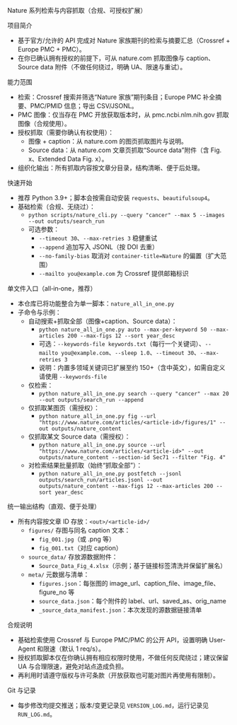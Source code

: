 Nature 系列检索与内容抓取（合规、可授权扩展）

项目简介
- 基于官方/允许的 API 完成对 Nature 家族期刊的检索与摘要汇总（Crossref + Europe PMC + PMC）。
- 在你已确认拥有授权的前提下，可从 nature.com 抓取图像与 caption、Source data 附件（不做任何绕过，明确 UA、限速与重试）。

能力范围
- 检索：Crossref 搜索并筛选“Nature 家族”期刊条目；Europe PMC 补全摘要、PMC/PMID 信息；导出 CSV/JSONL。
- PMC 图像：仅当存在 PMC 开放获取版本时，从 pmc.ncbi.nlm.nih.gov 抓取图像（合规使用）。
- 授权抓取（需要你确认有权使用）：
  - 图像 + caption：从 nature.com 的图页抓取图片与说明。
  - Source data：从 nature.com 文章页抓取“Source data”附件（含 Fig. x、Extended Data Fig. x）。
- 组织化输出：所有抓取内容按文章分目录，结构清晰、便于后处理。

快速开始
- 推荐 Python 3.9+；脚本会按需自动安装 `requests`、`beautifulsoup4`。
- 基础检索（合规、无绕过）：
  - `python scripts/nature_cli.py --query "cancer" --max 5 --images --out outputs/search_run`
  - 可选参数：
    - `--timeout 30`、`--max-retries 3` 稳健重试
    - `--append` 追加写入 JSONL（按 DOI 去重）
    - `--no-family-bias` 取消对 `container-title=Nature` 的偏置（扩大范围）
    - `--mailto you@example.com` 为 Crossref 提供邮箱标识

单文件入口（all‑in‑one，推荐）
- 本仓库已将功能整合为单一脚本：`nature_all_in_one.py`
- 子命令与示例：
  - 自动搜索+抓取全部（图像+caption、Source data）：
    - `python nature_all_in_one.py auto --max-per-keyword 50 --max-articles 200 --max-figs 12 --sort year_desc`
    - 可选：`--keywords-file keywords.txt`（每行一个关键词）、`--mailto you@example.com`、`--sleep 1.0`、`--timeout 30`、`--max-retries 3`
    - 说明：内置多领域关键词已扩展至约 150+（含中英文），如需自定义请使用 `--keywords-file`
  - 仅检索：
    - `python nature_all_in_one.py search --query "cancer" --max 20 --out outputs/search_run --append`
  - 仅抓取某图页（需授权）：
    - `python nature_all_in_one.py fig --url "https://www.nature.com/articles/<article-id>/figures/1" --out outputs/nature_content`
  - 仅抓取某文 Source data（需授权）：
    - `python nature_all_in_one.py source --url "https://www.nature.com/articles/<article-id>" --out outputs/nature_content --section-id Sec71 --filter "Fig. 4"`
  - 对检索结果批量抓取（始终“抓取全部”）：
    - `python nature_all_in_one.py postfetch --jsonl outputs/search_run/articles.jsonl --out outputs/nature_content --max-figs 12 --max-articles 200 --sort year_desc`

统一输出结构（直观、便于处理）
- 所有内容按文章 ID 存放：`<out>/<article-id>/`
  - `figures/` 存图与同名 caption 文本：
    - `fig_001.jpg`（或 .png 等）
    - `fig_001.txt`（对应 caption）
  - `source_data/` 存放源数据附件：
    - `Source_Data_Fig_4.xlsx`（示例；基于链接标签清洗并保留扩展名）
  - `meta/` 元数据与清单：
    - `figures.json`：每张图的 image_url、caption_file、image_file、figure_no 等
    - `source_data.json`：每个附件的 label、url、saved_as、orig_name
    - `_source_data_manifest.json`：本次发现的源数据链接清单

合规说明
- 基础检索使用 Crossref 与 Europe PMC/PMC 的公开 API，设置明确 User-Agent 和限速（默认 1 req/s）。
- 授权抓取脚本仅在你确认拥有相应权限时使用，不做任何反爬绕过；建议保留 UA 与合理限速，避免对站点造成负担。
- 再利用时请遵守版权与许可条款（开放获取也可能对图片再使用有限制）。

Git 与记录
- 每步修改均提交推送；版本/变更记录见 `VERSION_LOG.md`，运行记录见 `RUN_LOG.md`。

